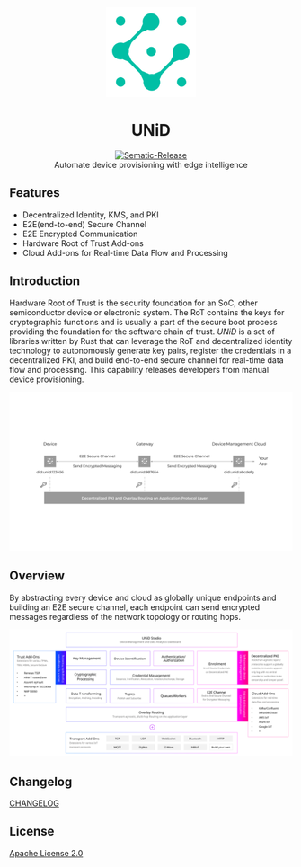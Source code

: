 <p align="center">
  <img src="images/unid_logo_github.svg" alt="logo" width="160" />
</p>

<h1 align="center">
  UNiD
</h1>

<p align="center">
  <span>
    <a href="https://github.com/semantic-release/semantic-release">
      <img src="https://img.shields.io/badge/%20%20%F0%9F%93%A6%F0%9F%9A%80-semantic--release-e10079.svg" alt="Sematic-Release" />
    </a>
  </span>
  <br />
  <span>
    Automate device provisioning with edge intelligence
  </span>
</p>

## Features

- Decentralized Identity, KMS, and PKI
- E2E(end-to-end) Secure Channel
- E2E Encrypted Communication
- Hardware Root of Trust Add-ons
- Cloud Add-ons for Real-time Data Flow and Processing

## Introduction

Hardware Root of Trust is the security foundation for an SoC, other semiconductor device or electronic system. The RoT contains the keys for cryptographic functions and is usually a part of the secure boot process providing the foundation for the software chain of trust. _UNiD_ is a set of libraries written by Rust that can leverage the RoT and decentralized identity technology to autonomously generate key pairs, register the credentials in a decentralized PKI, and build end-to-end secure channel for real-time data flow and processing. This capability releases developers from manual device provisioning.

<img src="images/E2E_Secure_Channel.svg" alt="e2e secure channel" />

## Overview

By abstracting every device and cloud as globally unique endpoints and building an E2E secure channel, each endpoint can send encrypted messages regardless of the network topology or routing hops.

<img src="images/iot_building_blocks.svg" alt="UNiD Overview" />

## Changelog

[CHANGELOG](CHANGELOG.md)


## License

[Apache License 2.0](LICENSE)
